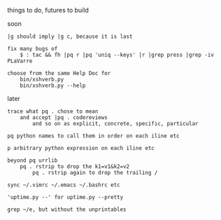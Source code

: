 things to do, futures to build

soon

    |g should imply |g c, because it is last

    fix many bugs of
        $ : tac && fh |pq r |pq 'uniq --keys' |r |grep press |grep -iv PLaVarre

    choose from the same Help Doc for
        bin/xshverb.py
        bin/xshverb.py --help

later

    trace what pq . chose to mean
        and accept |pq . codereviews
            and so on as explicit, concrete, specific, particular

    pq python names to call them in order on each iline etc

    p arbitrary python expression on each iline etc

    beyond pq urrlib
        pq . rstrip to drop the k1=v1&k2=v2
            pq . rstrip again to drop the trailing /

    sync ~/.vimrc ~/.emacs ~/.bashrc etc

    'uptime.py --' for uptime.py --pretty

    grep ~/e, but without the unprintables
